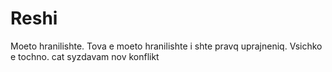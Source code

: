 # Reshi
Moeto hranilishte.
Tova e moeto hranilishte i shte pravq uprajneniq.
Vsichko e tochno.
cat
syzdavam nov konflikt
